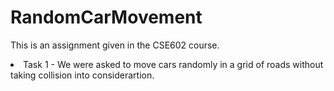 # RandomCarMovement
This is an assignment given in the CSE602 course.
<li> Task 1 - We were asked to move cars randomly in a grid of roads without taking collision into considerartion.
